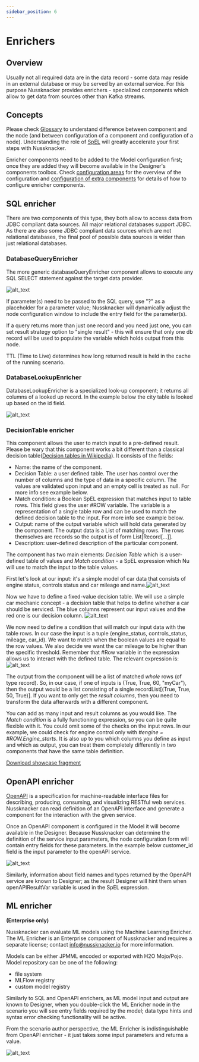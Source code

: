```yaml
---
sidebar_position: 6
---
```


# Enrichers

## Overview

Usually not all required data are in the data record - some data may reside in an external database or may be served by an external service. For this purpose Nussknacker provides enrichers - specialized components which allow to get data from sources other than Kafka streams.


## Concepts

Please check [Glossary](/about/GLOSSARY) to understand difference between component and the node (and between configuration of a component and configuration of a node). Understanding the role of [SpEL](/docs/scenarios_authoring/Intro#spel) will greatly accelerate your first steps with Nussknacker. 


Enricher components need to be added to the Model configuration first; once they are added they will become available in the Designer's components toolbox. Check [configuration areas](/docs/installation_configuration_guide/ModelConfiguration/#components-configuration) for the overview of the configuration and [configuration of extra components](../integration/OpenAPI.md) for details of how to configure enricher components.


## SQL enricher

There are two components of this type, they both allow to access data from JDBC compliant data sources. All major relational databases support JDBC. As there are also some JDBC compliant data sources which are not relational databases, the final pool of possible data sources is wider than just relational databases. 

### DatabaseQueryEnricher

The more generic databaseQueryEnricher component allows to execute any SQL SELECT statement against the target data provider. 

![alt_text](img/databaseQueryEnricher.png "databaseQuery Enricher")

If parameter(s) need to be passed to the SQL query, use "?" as a placeholder for a parameter value; Nussknacker will dynamically adjust the node configuration window to include the entry field for the parameter(s). 
   

If a query returns more than just one record and you need just one, you can set result strategy option to "single result" - this will ensure that only one db record will be used to populate the variable which holds output from this node. 


TTL (Time to Live) determines how long returned result is held in the cache of the running scenario. 

### DatabaseLookupEnricher

DatabaseLookupEnricher is a specialized look-up component; it returns all columns of a looked up record. In the example below the city table is looked up based on the id field. 

![alt_text](img/databaseLookupEnricher.png "databaseLookup Enricher")

### DecisionTable enricher

This component allows the user to match input to a pre-defined result. Please be wary that this component works a bit different than a classical decision table([Decision tables in Wikipedia](https://en.wikipedia.org/wiki/Decision_table)). It consists of the fields:
- Name: the name of the component.
- Decision Table: a user defined table. The user has control over the number of columns and the type of data in a specific column. The values are validated upon input and an empty cell is treated as null. For more info see example below.
- Match condition: a Boolean SpEL expression that matches input to table rows. This field gives the user #ROW variable. The variable is a representation of a single table row and can be used to match the defined decision table to the input. For more info see example below.
- Output: name of the output variable which will hold data generated by the component. The output data is a List of matching rows. The rows themselves are records so the output is of form List[Record[...]].
- Description: user-defined description of the particular component. 

The component has two main elements: _Decision Table_ which is a user-defined table of values and _Match condition_ - a SpEL expression which Nu will use to match the input to the table values.

First let's look at our input: it's a simple model of car data that consists of engine status, controls status and car mileage and name.![alt_text](img/decisionTableValues.png "basic decision table")
 
Now we have to define a fixed-value decision table. We will use a simple car mechanic concept - a decision table that helps to define whether a car should be serviced. The blue columns represent our input values and the red one is our decision column.
![alt_text](img/decisionTableValues.png "basic decision table")

We now need to define a condition that will match our input data with the table rows. In our case the input is a tuple (engine\_status, controls\_status, mileage, car\_id). We want to match when the boolean values are equal to the row values. We also decide we want the car mileage to be higher than the specific threshold. Remember that #Row variable in the expression allows us to interact with the defined table. The relevant expression is:
![alt_text](img/decisionTableExpression.png "Expression matching input with rows.")

The output from the component will be a list of matched *whole* rows (of type record). So, in our case, if one of inputs is (True, True, 60, "myCar"), then the output would be a list consisting of a single recordList[(True, True, 50, True)]. If you want to only get the _result columns_, then you need to transform the data afterwards with a different component.

You can add as many input and result columns as you would like. The _Match condition_ is a fully functioning expression, so you can be quite flexible with it. You could omit some of the checks on the input rows. In our example, we could check for engine control only with *#engine = #ROW.Engine_starts*. It is also up to you which columns you define as input and which as output, you can treat them completely differently in two components that have the same table definition.

[Download showcase fragment](showcases/decisionTableShowcase.json)
  
## OpenAPI enricher

[OpenAPI](https://swagger.io) is a specification for machine-readable interface files for describing, producing, consuming, and visualizing RESTful web services. Nussknacker can read definition of an OpenAPI interface and generate a component for the interaction with the given service.

Once an OpenAPI component is configured in the Model it will become available in the Designer. Because Nussknacker can determine the definition of the service input parameters, the node configuration form will contain entry fields for these parameters. In the example below customer_id field is the input parameter to the openAPI service. 

![alt_text](img/openApiEnricher.png "openAPI Enricher")

Similarly, information about field names and types returned by the OpenAPI service are known to Designer; as the result Designer will hint them when openAPIResultVar variable is used in the SpEL expression. 
     
   
## ML enricher
**(Enterprise only)**

Nussknacker can evaluate ML models using the Machine Learning Enricher. The ML Enricher is an Enterprise component of Nussknacker and requires a separate license; contact info@nussknacker.io for more information. 

Models can be either JPMML encoded or exported with H2O Mojo/Pojo. 
Model repository can be one of the following:
- file system
- MLFlow registry
- custom model registry

Similarly to SQL and OpenAPI enrichers, as ML model input and output are known to Designer, when you double-click the ML Enricher node in the scenario you will see entry fields required by the model; data type hints and syntax error checking functionality will be active.   

From the scenario author perspective, the ML Enricher is indistinguishable from OpenAPI enricher - it just takes some input parameters and returns a value. 

![alt_text](img/mlEnricherForm.png "ML Enricher")
